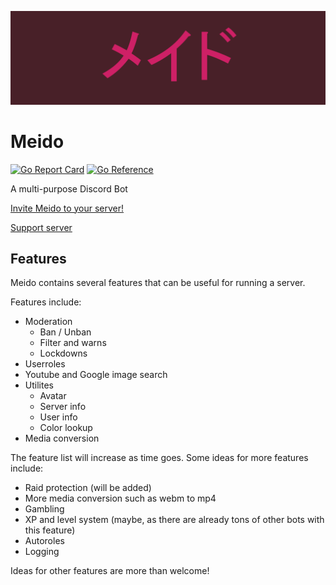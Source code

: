 ![Meido Logo](./assets/header.png)

# Meido

[![Go Report Card](https://goreportcard.com/badge/github.com/intrntsrfr/meidov2)](https://goreportcard.com/report/github.com/intrntsrfr/meidov2)
[![Go Reference](https://pkg.go.dev/badge/github.com/intrntsrfr/meidov2.svg)](https://pkg.go.dev/github.com/intrntsrfr/meidov2)

A multi-purpose Discord Bot

[Invite Meido to your server!](https://discordapp.com/oauth2/authorize?client_id=394162399348785152&scope=bot)

[Support server](https://discord.gg/KgMEGK3)

## Features

Meido contains several features that can be useful for running a server.

Features include:

* Moderation
    * Ban / Unban
    * Filter and warns
    * Lockdowns
* Userroles
* Youtube and Google image search
* Utilites
    * Avatar
    * Server info
    * User info
    * Color lookup
* Media conversion

The feature list will increase as time goes.
Some ideas for more features include:

* Raid protection (will be added)
* More media conversion such as webm to mp4
* Gambling 
* XP and level system (maybe, as there are already tons of other bots with this feature)
* Autoroles
* Logging

Ideas for other features are more than welcome!